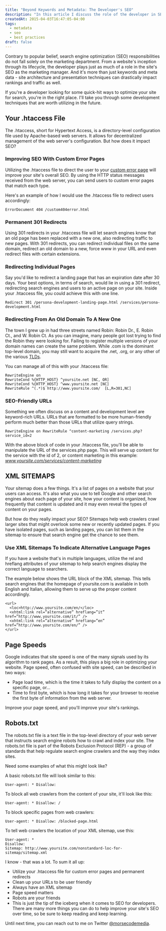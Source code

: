 ```yaml
---
title: "Beyond Keywords and Metadata: The Developer's SEO"
description: "In this article I discuss the role of the developer in SEO"
createdAt: 2015-04-03T16:47:05-04:00
tags:
  - metadata
  - seo
  - best practices
draft: false
---
```

Contrary to popular belief, search engine optimization (SEO) responsibilities do not fall solely on the marketing department. From a website's inception through its lifecycle, the developer plays just as much of a role in the site's SEO as the marketing manager. And it's more than just keywords and meta data - site architecture and presentation techniques can drastically impact rankings and traffic as well.

If you're a developer looking for some quick-hit ways to optimize your site for search, you're in the right place. I'll take you through some development techniques that are worth utilizing in the future.

## Your .htaccess File

The .htaccess, short for Hypertext Access, is a directory-level configuration file used by Apache-based web servers. It allows for decentralized management of the web server's configuration. But how does it impact SEO?

### Improving SEO With Custom Error Pages

Utilizing the .htaccess file to direct the user to your [custom error page][ERROR] will improve your site's overall SEO. By using the HTTP status messages received from the web server, you can send users to custom error pages that match each type.

Here's an example of how I would use the .htaccess file to redirect users accordingly:

    ErrorDocument 404 /custom404error.html

### Permanent 301 Redirects

Using 301 redirects in your .htaccess file will let search engines know that an old page has been replaced with a new one, also redirecting traffic to new pages. With 301 redirects, you can redirect individual files on the same domain, redirect an old domain to a new, force www in your URL and even redirect files with certain extensions.

### Redirecting Individual Pages

Say you'd like to redirect a landing page that has an expiration date after 30 days. Your best options, in terms of search, would lie in using a 301 redirect, redirecting search engines and users to an active page on your site. Inside your .htaccess file, you could achieve this with one line.

    Redirect 301 /persona-development-landing-page.html /services/persona-development.html

### Redirecting From An Old Domain To A New One

The town I grew up in had three streets named Robin: Robin Dr., E. Robin Ct., and W. Robin Ct. As you can imagine, many people got lost trying to find the Robin they were looking for. Failing to register multiple versions of your domain names can create the same problem. While .com is the dominant top-level domain, you may still want to acquire the .net, .org, or any other of the various [TLDs][TLD].

You can manage all of this with your .htaccess file:

    RewriteEngine on
    RewriteCond %{HTTP_HOST} ^yoursite.net [NC, OR]
    RewriteCond %{HTTP_HOST} ^www.yoursite.net [NC]
    RewriteRule ^(.*)$ http://www.yoursite.com/  [L,R=301,NC]

### SEO-Friendly URLs

Something we often discuss on a content and development level are keyword-rich URLs. URLs that are formatted to be more human-friendly perform much better than those URLs that utilize query strings.

    RewriteEngine on RewriteRule ^content-marketing /services.php?service_id=2

 With the above block of code in your .htaccess file, you'll be able to manipulate the URL of the services.php page. This will serve up content for the service with the id of 2, or content marketing in this example: _www.yoursite.com/services/content-marketing_

## XML SITEMAPS

Your sitemap does a few things. It's a list of pages on a website that your users can access. It's also what you use to tell Google and other search engines about each page of your site, how your content is organized, how frequently that content is updated and it may even reveal the types of content on your pages.

But how do they really impact your SEO? Sitemaps help web crawlers crawl larger sites that might overlook some new or recently updated pages. If you have isolated pages, such as landing pages, you can list them in the sitemap to ensure that search engine get the chance to see them.

### Use XML Sitemaps To Indicate Alternative Language Pages

If you have a website that's in multiple languages, utilize the rel and hreflang attributes of your sitemap to help search engines display the correct language to searchers.

The example below shows the URL block of the XML sitemap. This tells search engines that the homepage of yoursite.com is available in both English and Italian, allowing them to serve up the proper content accordingly.

    <url>
      <loc>http://www.yoursite.com/en/</loc>
      <xhtml:link rel=”alternative” hreflang=”it” href=”http://www.yoursite.com/it/” />
      <xhtml:link rel=”alternative” hreflang=”en” href=”http://www.yoursite.com/en/” />
    </url>


## Page Speeds

Google indicates that site speed is one of the many signals used by its algorithm to rank pages. As a result, this plays a big role in optimizing your website. Page speed, often confused with site speed, can be described in two ways:

* Page load time, which is the time it takes to fully display the content on a specific page, or...
* Time to first byte, which is how long it takes for your browser to receive the first byte of information from the web server.

Improve your page speed, and you'll improve your site's rankings.

## Robots.txt

The robots.txt file is a text file in the top-level directory of your web server that instructs search engine robots how to crawl and index your site. The robots.txt file is part of the Robots Exclusion Protocol (REP) - a group of standards that help regulate search engine crawlers and the way they index sites.

Need some examples of what this might look like?

A basic robots.txt file will look similar to this:

    User-agent: * Disallow:

To block all web crawlers from the content of your site, it'll look like this:

    User-agent: * Disallow: /

To block specific pages from web crawlers:

    User-agent: * Disallow: /blocked-page.html

To tell web crawlers the location of your XML sitemap, use this:

    User-agent: *
    Disallow:
    Sitemap: http://www.yoursite.com/nonstandard-loc-for-sitemap/sitemap.xml

I know - that was a lot. To sum it all up:

* Utilize your .htaccess file for custom error pages and permanent redirects
* Clean up your URLs to be user friendly
* Always have an XML sitemap
* Page speed matters
* Robots are your friends
* This is just the tip of the iceberg when it comes to SEO for developers. There are many more things you can do to help improve your site's SEO over time, so be sure to keep reading and keep learning.

Until next time, you can reach out to me on Twitter [@morsecodemedia][twacct].

  [twacct]: https://twitter.com/morsecodemedia "Follow @morsecodemedia on Twitter"
  [ERROR]: https://blog.morsecodemedia.com/why-build-a-custom-404-error-page/ "Why Build a Custom 404 Error Page"
  [TLD]: https://blog.morsecodemedia.com/internetology-101/ "Internetology 101"
